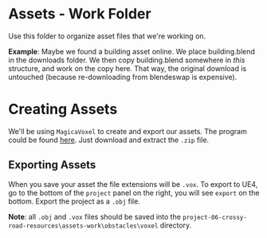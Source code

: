 
# Assets - Work Folder

Use this folder to organize asset files that we're working on.

**Example**: Maybe we found a building asset online. We place building.blend in the downloads folder. We then copy building.blend somewhere in *this* structure, and work on the copy here. That way, the original download is untouched (because re-downloading from blendeswap is expensive).

# Creating Assets
We'll be using `MagicaVoxel` to create and export our assets.
The program could be found [here](https://ephtracy.github.io/index.html?page=mv_main). Just download and extract the `.zip` file.

## Exporting Assets
When you save your asset the file extensions will be `.vox`. To export to UE4, go to the bottom of the `project` panel on the right, you will see `export` on the bottom. Export the project as a `.obj` file.

**Note**: all `.obj` and `.vox` files should be saved into the `project-06-crossy-road-resources\assets-work\obstacles\voxel` directory.